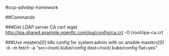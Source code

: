 #ocp-advdep-homework

##Commands

###Get LDAP server CA cert
wget http://ipa.shared.example.opentlc.com/ipa/config/ca.crt -O /root/ipa-ca.crt

###Use masters[0] k8s config for system:admin with oc
ansible masters[0] -b -m fetch -a "src=/root/.kube/config dest=/root/.kube/config flat=yes"


